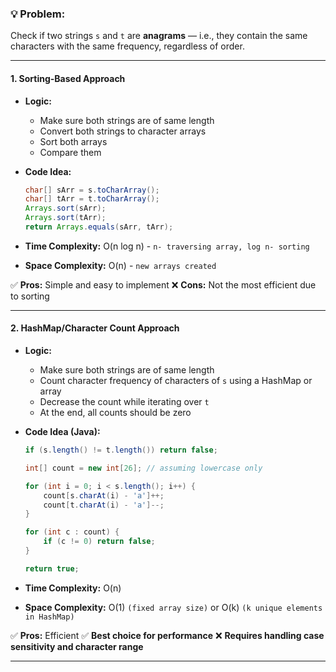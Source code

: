### 💡 **Problem:**

Check if two strings `s` and `t` are **anagrams** — i.e., they contain the same characters with the same frequency, regardless of order.

---

#### **1. Sorting-Based Approach**
* **Logic:**

  *  Make sure both strings are of same length
  * Convert both strings to character arrays
  * Sort both arrays
  * Compare them

* **Code Idea:**

  ```java
  char[] sArr = s.toCharArray();
  char[] tArr = t.toCharArray();
  Arrays.sort(sArr);
  Arrays.sort(tArr);
  return Arrays.equals(sArr, tArr);
  ```

* **Time Complexity:** O(n log n) - ``` n- traversing array, log n- sorting ```

* **Space Complexity:** O(n) - ``` new arrays created ```  

✅ **Pros:** Simple and easy to implement
❌ **Cons:** Not the most efficient due to sorting

---

#### **2. HashMap/Character Count Approach**

* **Logic:**
  *  Make sure both strings are of same length
  * Count character frequency of characters of `s` using a HashMap or array
  * Decrease the count while iterating over `t`
  * At the end, all counts should be zero

* **Code Idea (Java):**

  ```java
  if (s.length() != t.length()) return false;

  int[] count = new int[26]; // assuming lowercase only

  for (int i = 0; i < s.length(); i++) {
      count[s.charAt(i) - 'a']++;
      count[t.charAt(i) - 'a']--;
  }

  for (int c : count) {
      if (c != 0) return false;
  }

  return true;
  ```

* **Time Complexity:** O(n)

* **Space Complexity:** O(1) ```(fixed array size)``` or O(k) ```(k unique elements in HashMap)```

✅ **Pros:** Efficient
✅ **Best choice for performance**
❌ **Requires handling case sensitivity and character range**

---

